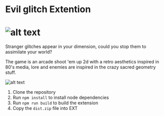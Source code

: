 # Evil glitch Extention
![alt text](https://raw.githubusercontent.com/agar3s/devil-glitches/master/screenshots/EvilGlitchLogo.jpg "logo")
====

Stranger glitches appear in your dimension, could you stop them to assimilate your world?

The game is an arcade shoot 'em up 2d with a retro aesthetics inspired in 80's media, lore and enemies are inspired in the crazy sacred geometry stuff.

![alt text](https://raw.githubusercontent.com/agar3s/devil-glitches/master/screenshots/bigScreenshot-min.png "screenshot")


1. Clone the repository
2. Run `npm install` to install node dependencies
3. Run `npm run build` to build the extension
4. Copy the `dist.zip` file into EXT
